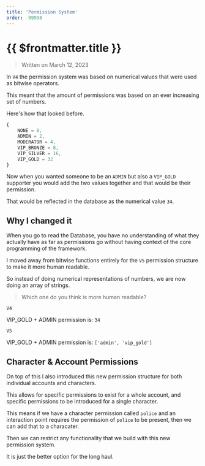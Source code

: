 ```yaml
---
title: 'Permission System'
order: -99998
---
```


# {{ $frontmatter.title }}

> Written on March 12, 2023

In `V4` the permission system was based on numerical values that were used as bitwise operators.

This meant that the amount of permissions was based on an ever increasing set of numbers.

Here's how that looked before.

```ts
{
    NONE = 0,
    ADMIN = 2,
    MODERATOR = 4,
    VIP_BRONZE = 8,
    VIP_SILVER = 16,
    VIP_GOLD = 32
}
```

Now when you wanted someone to be an `ADMIN` but also a `VIP_GOLD` supporter you would add the two values together and that would be their permission.

That would be reflected in the database as the numerical value `34`.

## Why I changed it

When you go to read the Database, you have no understanding of what they actually have as far as permissions go without having context of the core programming of the framework.

I moved away from bitwise functions entirely for the `V5` permission structure to make it more human readable.

So instead of doing numerical representations of numbers, we are now doing an array of strings.

> Which one do you think is more human readable?

`V4` 

VIP_GOLD + ADMIN permission is: `34`

`V5` 

VIP_GOLD + ADMIN permission is: `['admin', 'vip_gold']`

## Character & Account Permissions

On top of this I also introduced this new permission structure for both individual accounts and characters.

This allows for specific permissions to exist for a whole account, and specific permissions to be introduced for a single character.

This means if we have a character permission called `police` and an interaction point requires the permission of `police` to be present, then we can add that to a characater.

Then we can restrict any functionality that we build with this new permission system.

It is just the better option for the long haul.

